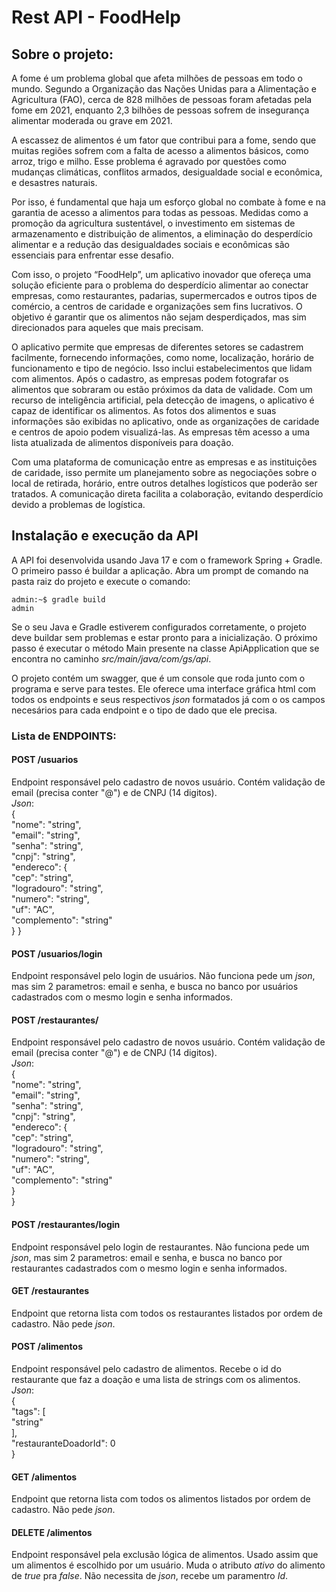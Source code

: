 # Rest API - FoodHelp

## Sobre o projeto:

A fome é um problema global que afeta milhões de pessoas em todo o mundo. 
Segundo a Organização das Nações Unidas para a Alimentação e Agricultura 
(FAO), cerca de 828 milhões de pessoas foram afetadas pela fome em 2021, 
enquanto 2,3 bilhões de pessoas sofrem de insegurança alimentar moderada 
ou grave em 2021.

A escassez de alimentos é um fator que contribui para a fome, sendo que 
muitas regiões sofrem com a falta de acesso a alimentos básicos, como arroz, 
trigo e milho. Esse problema é agravado por questões como mudanças 
climáticas, conflitos armados, desigualdade social e econômica, e desastres 
naturais. 

Por isso, é fundamental que haja um esforço global no combate à fome e na 
garantia de acesso a alimentos para todas as pessoas. Medidas como a 
promoção da agricultura sustentável, o investimento em sistemas de 
armazenamento e distribuição de alimentos, a eliminação do desperdício 
alimentar e a redução das desigualdades sociais e econômicas são essenciais 
para enfrentar esse desafio. 

Com isso, o projeto “FoodHelp”, um aplicativo inovador que ofereça uma 
solução eficiente para o problema do desperdício alimentar ao conectar 
empresas, como restaurantes, padarias, supermercados e outros tipos de 
comércio, a centros de caridade e organizações sem fins lucrativos. O objetivo 
é garantir que os alimentos não sejam desperdiçados, mas sim direcionados 
para aqueles que mais precisam. 

O aplicativo permite que empresas de diferentes setores se cadastrem 
facilmente, fornecendo informações, como nome, localização, horário de 
funcionamento e tipo de negócio. Isso inclui estabelecimentos que lidam com 
alimentos. Após o cadastro, as empresas podem fotografar os alimentos que 
sobraram ou estão próximos da data de validade. Com um recurso de 
inteligência artificial, pela detecção de imagens, o aplicativo é capaz de 
identificar os alimentos. As fotos dos alimentos e suas informações são 
exibidas no aplicativo, onde as organizações de caridade e centros de apoio 
podem visualizá-las. As empresas têm acesso a uma lista atualizada de
alimentos disponíveis para doação. 

Com uma plataforma de comunicação entre as empresas e as instituições de 
caridade, isso permite um planejamento sobre as negociações sobre o local de 
retirada, horário, entre outros detalhes logísticos que poderão ser tratados. A 
comunicação direta facilita a colaboração, evitando desperdício devido a 
problemas de logística.

## Instalação e execução da API

A API foi desenvolvida usando  Java 17 e com o framework Spring + Gradle.
O primeiro passo é buildar a aplicação. Abra um prompt de comando na pasta raiz do projeto e execute o comando:
```console
admin:~$ gradle build
admin
```
Se o seu Java e Gradle estiverem configurados corretamente, o projeto deve buildar sem problemas e estar pronto para a inicialização.
O próximo passo é executar o método Main presente na classe ApiApplication que se encontra no caminho *src/main/java/com/gs/api*.

O projeto contém um swagger, que é um console que roda junto com o programa e serve para testes. Ele oferece uma interface gráfica html com todos os endpoints e seus respectivos *json* formatados já com o os campos necesários para cada endpoint e o tipo de dado que ele precisa. 

### Lista de ENDPOINTS:  


#### POST /usuarios
Endpoint responsável pelo cadastro de novos usuário. Contém validação de email (precisa conter "@") e de CNPJ (14 digitos).  
*Json*:  
  {  
  "nome": "string",  
  "email": "string",  
  "senha": "string",  
  "cnpj": "string",  
  "endereco": {  
    "cep": "string",  
    "logradouro": "string",  
    "numero": "string",  
    "uf": "AC",  
    "complemento": "string"  
  }
}

#### POST /usuarios/login  
Endpoint responsável pelo login de usuários. Não funciona pede um *json*, mas sim 2 parametros: email e senha, e busca no banco por usuários cadastrados com o mesmo login e senha informados.  


#### POST /restaurantes/  
Endpoint responsável pelo cadastro de novos usuário. Contém validação de email (precisa conter "@") e de CNPJ (14 digitos).  
*Json*:  
  {  
  "nome": "string",  
  "email": "string",  
  "senha": "string",  
  "cnpj": "string",  
  "endereco": {  
    "cep": "string",  
    "logradouro": "string",  
    "numero": "string",  
    "uf": "AC",  
    "complemento": "string"  
  }  
}  
  
#### POST /restaurantes/login  
Endpoint responsável pelo login de restaurantes. Não funciona pede um *json*, mas sim 2 parametros: email e senha, e busca no banco por restaurantes cadastrados com o mesmo login e senha informados.  


#### GET /restaurantes  
Endpoint que retorna lista com todos os restaurantes listados por ordem de cadastro. Não pede *json*.  


#### POST /alimentos  
Endpoint responsável pelo cadastro de alimentos. Recebe o id do restaurante que faz a doação e uma lista de strings com os alimentos.  
*Json*:  
  {  
  "tags": [  
    "string"  
  ],  
  "restauranteDoadorId": 0  
}


#### GET /alimentos  
Endpoint que retorna lista com todos os alimentos listados por ordem de cadastro. Não pede *json*.  


#### DELETE /alimentos  
Endpoint responsável pela exclusão lógica de alimentos. Usado assim que um alimentos é escolhido por um usuário. Muda o atributo *ativo* do alimento de *true* pra *false*. Não necessita de *json*, recebe um paramentro *Id*.  
